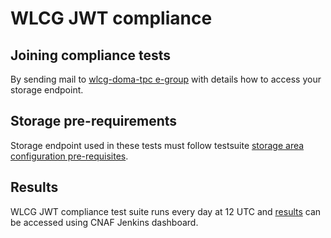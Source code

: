 # WLCG JWT compliance

## Joining compliance tests

By sending mail to [wlcg-doma-tpc e-group](https://e-groups.cern.ch/e-groups/Egroup.do?egroupId=10301575) with details how to access your storage endpoint.

## Storage pre-requirements

Storage endpoint used in these tests must follow testsuite [storage area configuration pre-requisites](https://github.com/indigo-iam/wlcg-jwt-compliance-tests#storage-area-configuration-pre-requisites).

## Results

WLCG JWT compliance test suite runs every day at 12 UTC and [results](https://ci.cloud.cnaf.infn.it/view/wlcg/job/wlcg-jwt-compliance-tests/job/master/lastSuccessfulBuild/artifact/reports/reports/) can be accessed using CNAF Jenkins dashboard.
